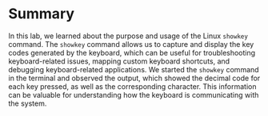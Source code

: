 # Summary

In this lab, we learned about the purpose and usage of the Linux `showkey` command. The `showkey` command allows us to capture and display the key codes generated by the keyboard, which can be useful for troubleshooting keyboard-related issues, mapping custom keyboard shortcuts, and debugging keyboard-related applications. We started the `showkey` command in the terminal and observed the output, which showed the decimal code for each key pressed, as well as the corresponding character. This information can be valuable for understanding how the keyboard is communicating with the system.
